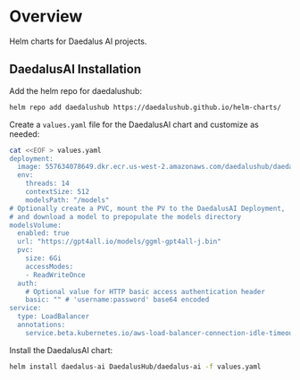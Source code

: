 # Overview
Helm charts for Daedalus AI projects.

## DaedalusAI Installation
Add the helm repo for daedalushub:
```bash
helm repo add daedalushub https://daedalushub.github.io/helm-charts/
```

Create a `values.yaml` file for the DaedalusAI chart and customize as needed:
```bash
cat <<EOF > values.yaml
deployment:
  image: 557634078649.dkr.ecr.us-west-2.amazonaws.com/daedalushub/daedalus-ai
  env:
    threads: 14
    contextSize: 512
    modelsPath: "/models"
# Optionally create a PVC, mount the PV to the DaedalusAI Deployment,
# and download a model to prepopulate the models directory
modelsVolume:
  enabled: true
  url: "https://gpt4all.io/models/ggml-gpt4all-j.bin"
  pvc:
    size: 6Gi
    accessModes:
    - ReadWriteOnce
  auth:
    # Optional value for HTTP basic access authentication header
    basic: "" # 'username:password' base64 encoded
service:
  type: LoadBalancer
  annotations:
    service.beta.kubernetes.io/aws-load-balancer-connection-idle-timeout: "1200"
```
Install the DaedalusAI chart:
```bash
helm install daedalus-ai DaedalusHub/daedalus-ai -f values.yaml
```
